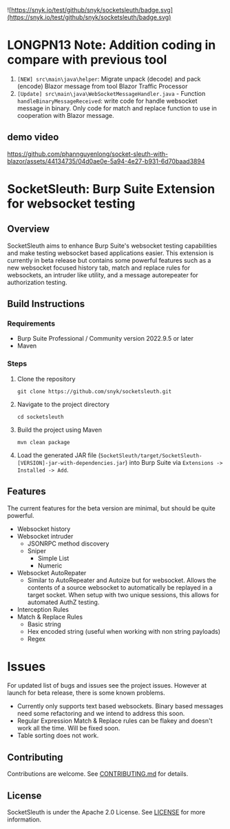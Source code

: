 ![https://snyk.io/test/github/snyk/socketsleuth/badge.svg](https://snyk.io/test/github/snyk/socketsleuth/badge.svg)

# LONGPN13 Note: Addition coding in compare with previous tool
1. `[NEW] src\main\java\helper`: Migrate unpack (decode) and pack (encode) Blazor message from tool Blazor Traffic Processor
2. `[Update] src\main\java\WebSocketMessageHandler.java` - Function `handleBinaryMessageReceived`: write code for handle websocket message in binary. Only code for match and replace function to use in cooperation with Blazor message.

## demo video

https://github.com/phannguyenlong/socket-sleuth-with-blazor/assets/44134735/04d0ae0e-5a94-4e27-b931-6d70baad3894

# SocketSleuth: Burp Suite Extension for websocket testing
## Overview
SocketSleuth aims to enhance Burp Suite's websocket testing capabilities and make testing websocket based applications easier. This extension is currently in beta release but contains some powerful features such as a new websocket focused history tab, match and replace rules for websockets, an intruder like utility, and a message autorepeater for authorization testing.
## Build Instructions
### Requirements
- Burp Suite Professional / Community version 2022.9.5 or later
- Maven
### Steps
1. Clone the repository
   ```
   git clone https://github.com/snyk/socketsleuth.git
   ```
2. Navigate to the project directory
   ```
   cd socketsleuth
   ```
3. Build the project using Maven
   ```
   mvn clean package
   ```
4. Load the generated JAR file (`SocketSleuth/target/SocketSleuth-[VERSION]-jar-with-dependencies.jar`) into Burp Suite via `Extensions -> Installed -> Add`.

## Features
The current features for the beta version are minimal, but should be quite powerful. 
- Websocket history
- Websocket intruder
  - JSONRPC method discovery
  - Sniper
    - Simple List
    - Numeric
- Websocket AutoRepater
  - Similar to AutoRepeater and Autoize but for websocket. Allows the contents of a source websocket to automatically be replayed in a target socket. When setup with two unique sessions, this allows for automated AuthZ testing.
- Interception Rules
- Match & Replace Rules
  - Basic string
  - Hex encoded string (useful when working with non string payloads)
  - Regex
  
# Issues
For updated list of bugs and issues see the project issues. However at launch for beta release, there is some known problems.
- Currently only supports text based websockets. Binary based messages need some refactoring and we intend to address this soon.
- Regular Expression Match & Replace rules can be flakey and doesn't work all the time. Will be fixed soon.
- Table sorting does not work. 

## Contributing
Contributions are welcome. See [CONTRIBUTING.md](CONTRIBUTING.md) for details.
## License
SocketSleuth is under the Apache 2.0 License. See [LICENSE](LICENSE) for more information.
